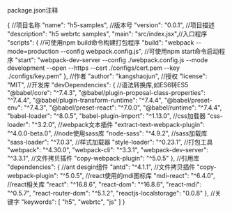 package.json注释

{
  //项目名称
  "name": "h5-samples",
  //版本号
  "version": "0.0.1",
  //项目描述
  "description": "h5 webrtc samples",
  "main": "src/index.jsx",//入口程序
  "scripts": {
    //可使用npm build命令构建打包程序
    "build": "webpack --mode=production --config webpack.config.js",
    //可使用npm start命令启动程序
    "start": "webpack-dev-server --config ./webpack.config.js --mode development --open --https --cert ./configs/cert.pem --key  ./configs/key.pem"
  },
  //作者
  "author": "kangshaojun",
  //授权
  "license": "MIT",
  //开发库
  "devDependencies": {
    //语法转换库,如ES6转ES5
    "@babel/core": "^7.4.3",
    "@babel/plugin-proposal-class-properties": "^7.4.4",
    "@babel/plugin-transform-runtime": "^7.4.4",
    "@babel/preset-env": "^7.4.3",
    "@babel/preset-react": "^7.0.0",
    "@babel/runtime": "^7.4.4",
    "babel-loader": "^8.0.5",
    "babel-plugin-import": "^1.13.0",
    //css加载器
    "css-loader": "^3.2.0",
    //webpack文本插件
    "extract-text-webpack-plugin": "^4.0.0-beta.0",
    //node使用sass库
    "node-sass": "^4.9.2",
    //sass加载库
    "sass-loader": "^7.0.3",
    //样式加载器
    "style-loader": "^0.23.1",
    //打包工具
    "webpack": "^4.30.0",
    "webpack-cli": "^3.3.1",
    "webpack-dev-server": "^3.3.1",
    //文件拷贝插件
    "copy-webpack-plugin": "^5.0.5"
  },
  //引用库
  "dependencies": {
    //ant desgin组件
    "antd": "^4.1.1",
    //文件拷贝插件
    "copy-webpack-plugin": "^5.0.5",
    //react使用的mdi图标库
    "mdi-react": "^6.4.0",
    //react相关库
    "react": "^16.8.6",
    "react-dom": "^16.8.6",
    "react-mdi": "^0.5.7",
    "react-router-dom": "^5.1.2",
    "reactjs-localstorage": "0.0.8"
  },
  //关键字
  "keywords": [
    "h5",
    "webrtc",
    "js"
  ]
}

